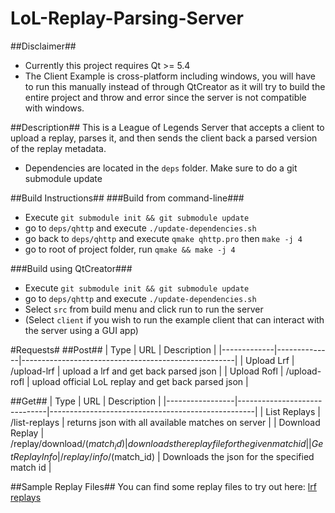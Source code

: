 LoL-Replay-Parsing-Server
=========================
##Disclaimer##
* Currently this project requires Qt >= 5.4
* The Client Example is cross-platform including windows, you will have to run this manually instead of through QtCreator as it will try to build the entire project and throw and error since the server is not compatible with windows.

##Description##
This is a League of Legends Server that accepts a client to upload a replay, parses it, and then sends the client back a parsed version of the replay metadata.

* Dependencies are located in the `deps` folder. Make sure to do a git submodule update

##Build Instructions##
###Build from command-line###
* Execute ```git submodule init && git submodule update```
* go to `deps/qhttp` and execute ```./update-dependencies.sh```
* go back to ```deps/qhttp``` and execute ```qmake qhttp.pro``` then ```make -j 4```
* go to root of project folder, run ```qmake && make -j 4```
 
###Build using QtCreator###
* Execute ```git submodule init && git submodule update```
* go to `deps/qhttp` and execute ```./update-dependencies.sh```
* Select `src` from build menu and click run to run the server
* (Select `client` if you wish to run the example client that can interact with the server using a GUI app)

#Requests#
##Post##
|     Type    |      URL     |                       Description                   |
|-------------|--------------|-----------------------------------------------------|
| Upload Lrf  | /upload-lrf  | upload a lrf and get back parsed json               |
| Upload Rofl | /upload-rofl | upload official LoL replay and get back parsed json |

##Get##
|     Type        |             URL              |                       Description                 |
|-----------------|------------------------------|---------------------------------------------------|
| List Replays    | /list-replays                | returns json with all available matches on server |
| Download Replay | /replay/download/$(match_id) | downloads the replay file for the given match id  |
| Get Replay Info | /replay/info/$(match_id)     | Downloads the json for the specified match id     |

##Sample Replay Files##
You can find some replay files to try out here: [lrf replays](http://replays.computerfr33k.com/lol/lrf/)
